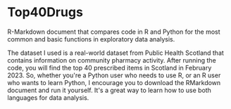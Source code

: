 # Top40Drugs
R-Markdown document that compares code in R and Python for the most common and basic functions in exploratory data analysis. 

The dataset I used is a real-world dataset from Public Health Scotland that contains information on community pharmacy activity. 
After running the code, you will find the top 40 prescribed items in Scotland in February 2023.
So, whether you're a Python user who needs to use R, or an R user who wants to learn Python, I encourage you to download the RMarkdown document and run it yourself. It's a great way to learn how to use both languages for data analysis. 
